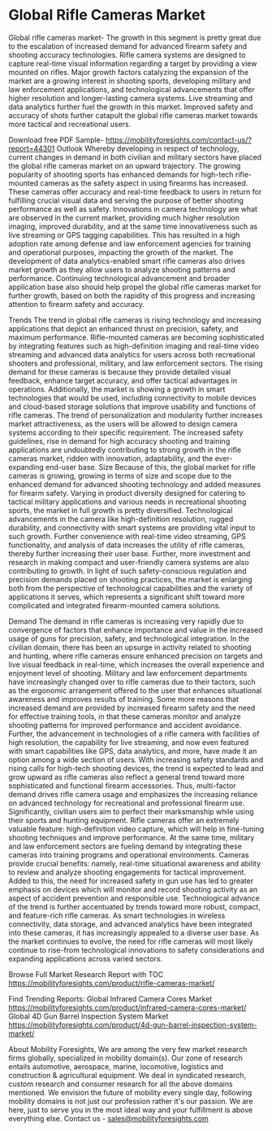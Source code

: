 # Global Rifle Cameras Market

Global rifle cameras market- The growth in this segment is pretty great due to the escalation of increased demand for advanced firearm safety and shooting accuracy technologies. Rifle camera systems are designed to capture real-time visual information regarding a target by providing a view mounted on rifles. Major growth factors catalyzing the expansion of the market are a growing interest in shooting sports, developing military and law enforcement applications, and technological advancements that offer higher resolution and longer-lasting camera systems. Live streaming and data analytics further fuel the growth in this market. Improved safety and accuracy of shots further catapult the global rifle cameras market towards more tactical and recreational users.


Download free PDF Sample- https://mobilityforesights.com/contact-us/?report=44301
Outlook
Whereby developing in respect of technology, current changes in demand in both civilian and military sectors have placed the global rifle cameras market on an upward trajectory. The growing popularity of shooting sports has enhanced demands for high-tech rifle-mounted cameras as the safety aspect in using firearms has increased. These cameras offer accuracy and real-time feedback to users in return for fulfilling crucial visual data and serving the purpose of better shooting performance as well as safety. Innovations in camera technology are what are observed in the current market, providing much higher resolution imaging, improved durability, and at the same time innovativeness such as live streaming or GPS tagging capabilities. This has resulted in a high adoption rate among defense and law enforcement agencies for training and operational purposes, impacting the growth of the market. The development of data analytics-enabled smart rifle cameras also drives market growth as they allow users to analyze shooting patterns and performance. Continuing technological advancement and broader application base also should help propel the global rifle cameras market for further growth, based on both the rapidity of this progress and increasing attention to firearm safety and accuracy.

Trends
The trend in global rifle cameras is rising technology and increasing applications that depict an enhanced thrust on precision, safety, and maximum performance. Rifle-mounted cameras are becoming sophisticated by integrating features such as high-definition imaging and real-time video streaming and advanced data analytics for users across both recreational shooters and professional, military, and law enforcement sectors. The rising demand for these cameras is because they provide detailed visual feedback, enhance target accuracy, and offer tactical advantages in operations. Additionally, the market is showing a growth in smart technologies that would be used, including connectivity to mobile devices and cloud-based storage solutions that improve usability and functions of rifle cameras. The trend of personalization and modularity further increases market attractiveness, as the users will be allowed to design camera systems according to their specific requirement. The increased safety guidelines, rise in demand for high accuracy shooting and training applications are undoubtedly contributing to strong growth in the rifle cameras market, ridden with innovation, adaptability, and the ever-expanding end-user base.
Size
Because of this, the global market for rifle cameras is growing, growing in terms of size and scope due to the enhanced demand for advanced shooting technology and added measures for firearm safety. Varying in product diversity designed for catering to tactical military applications and various needs in recreational shooting sports, the market in full growth is pretty diversified. Technological advancements in the camera like high-definition resolution, rugged durability, and connectivity with smart systems are providing vital input to such growth. Further convenience with real-time video streaming, GPS functionality, and analysis of data increases the utility of rifle cameras, thereby further increasing their user base. Further, more investment and research in making compact and user-friendly camera systems are also contributing to growth. In light of such safety-conscious regulation and precision demands placed on shooting practices, the market is enlarging both from the perspective of technological capabilities and the variety of applications it serves, which represents a significant shift toward more complicated and integrated firearm-mounted camera solutions.

Demand
The demand in rifle cameras is increasing very rapidly due to convergence of factors that enhance importance and value in the increased usage of guns for precision, safety, and technological integration. In the civilian domain, there has been an upsurge in activity related to shooting and hunting, where rifle cameras ensure enhanced precision on targets and live visual feedback in real-time, which increases the overall experience and enjoyment level of shooting. Military and law enforcement departments have increasingly changed over to rifle cameras due to their tactors, such as the ergonomic arrangement offered to the user that enhances situational awareness and improves results of training. Some more reasons that increased demand are provided by increased firearm safety and the need for effective training tools, in that these cameras monitor and analyze shooting patterns for improved performance and accident avoidance. Further, the advancement in technologies of a rifle camera with facilities of high resolution, the capability for live streaming, and now even featured with smart capabilities like GPS, data analytics, and more, have made it an option among a wide section of users. With increasing safety standards and rising calls for high-tech shooting devices, the trend is expected to lead and grow upward as rifle cameras also reflect a general trend toward more sophisticated and functional firearm accessories. Thus, multi-factor demand drives rifle camera usage and emphasizes the increasing reliance on advanced technology for recreational and professional firearm use. Significantly, civilian users aim to perfect their marksmanship while using their sports and hunting equipment. Rifle cameras offer an extremely valuable feature: high-definition video capture, which will help in fine-tuning shooting techniques and improve performance. At the same time, military and law enforcement sectors are fueling demand by integrating these cameras into training programs and operational environments. Cameras provide crucial benefits: namely, real-time situational awareness and ability to review and analyze shooting engagements for tactical improvement. Added to this, the need for increased safety in gun use has led to greater emphasis on devices which will monitor and record shooting activity as an aspect of accident prevention and responsible use. Technological advance of the trend is further accentuated by trends toward more robust, compact, and feature-rich rifle cameras. As smart technologies in wireless connectivity, data storage, and advanced analytics have been integrated into these cameras, it has increasingly appealed to a diverse user base. As the market continues to evolve, the need for rifle cameras will most likely continue to rise-from technological innovations to safety considerations and expanding applications across varied sectors.

Browse Full Market Research Report with TOC https://mobilityforesights.com/product/rifle-cameras-market/


Find Trending Reports:
Global Infrared Camera Cores Market 
https://mobilityforesights.com/product/infrared-camera-cores-market/
Global 4D Gun Barrel Inspection System Market
https://mobilityforesights.com/product/4d-gun-barrel-inspection-system-market/


About Mobility Foresights,
We are among the very few market research firms globally, specialized in mobility domain(s). Our zone of research entails automotive, aerospace, marine, locomotive, logistics and construction & agricultural equipment. We deal in syndicated research, custom research and consumer research for all the above domains mentioned.
We envision the future of mobility every single day, following mobility domains is not just our profession rather it's our passion. We are here, just to serve you in the most ideal way and your fulfillment is above everything else. Contact us -  sales@mobilityforesights.com 


